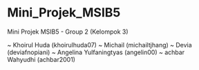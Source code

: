 # Mini_Projek_MSIB5
Mini Projek MSIB5 - Group 2 (Kelompok 3)

~ Khoirul Huda (khoirulhuda07)
~ Michail (michailtjhang)
~ Devia (deviafnopiani)
~ Angelina Yulfaningtyas (angelin00)
~ achbar Wahyudhi (achbar2001)